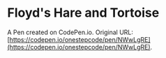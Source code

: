 # Floyd's Hare and  Tortoise

A Pen created on CodePen.io. Original URL: [https://codepen.io/onestepcode/pen/NWwLgRE](https://codepen.io/onestepcode/pen/NWwLgRE).


